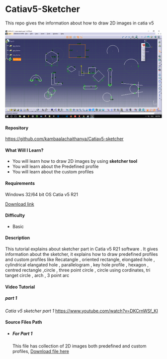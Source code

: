 # Catiav5-Sketcher
This repo gives the information about how to draw 2D images in catia v5

![](https://github.com/kambaalachaithanya/Catiav5-sketcher/blob/master/image/catia.png)

#### Repository
https://github.com/kambaalachaithanya/Catiav5-sketcher

#### What Will I Learn?
- You will learn how to draw 2D images by using **sketcher tool**
- You will learn about the Predefined profile
- You will learn about the custom profiles

#### Requirements
Windows 32/64 bit OS
Catia v5 R21

[Download link ](https://www.3ds.com/press-releases/single/dassault-systemes-introduces-v5r21/)

#### Difficulty
- Basic

#### Description
This tutorial explains about sketcher part in Catia v5 R21 software . It gives information about the sketcher, it explains how to draw predefined profiles and custom profiles like Recatangle , oriented rectangle, elongated hole , cylindrical elangated hole , parallelogram , key hole profile , hexagon , centred rectangle ,circle , three point circle , circle using cordinates, tri tanget circle , arch , 3 point arc


#### Video Tutorial
##### part 1 
*Catia v5 sketcher part 1* 
https://www.youtube.com/watch?v=DKCrnWSf_KI

#### Source Files Path

- ##### For Part 1
   This file has collection of 2D images both predefined and custom profiles,
   [Download file here](https://github.com/kambaalachaithanya/Catiav5-sketcher/blob/master/part1/catia%20sketch%20part%201.CATPart) 




 
